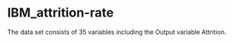 # IBM_attrition-rate
The data set consists of 35 variables including the Output variable Attrition.
